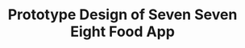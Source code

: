 ---
title: "Prototype Design of Seven Seven Eight Food App"
categories:
  - user research
tags:
  - prototype design
link: https://26d48v.axshare.com/
---